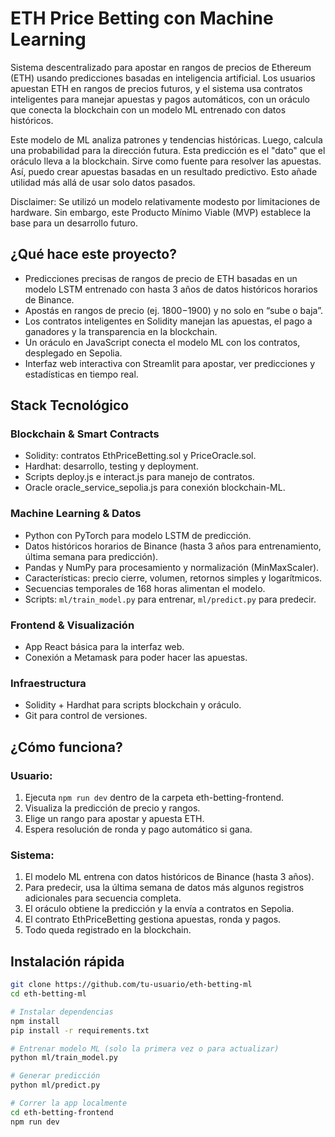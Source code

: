 # ETH Price Betting con Machine Learning

Sistema descentralizado para apostar en rangos de precios de Ethereum (ETH) usando predicciones basadas en inteligencia artificial. Los usuarios apuestan ETH en rangos de precios futuros, y el sistema usa contratos inteligentes para manejar apuestas y pagos automáticos, con un oráculo que conecta la blockchain con un modelo ML entrenado con datos históricos.

Este modelo de ML analiza patrones y tendencias históricas. Luego, calcula una probabilidad para la dirección futura. Esta predicción es el "dato" que el oráculo lleva a la blockchain. Sirve como fuente para resolver las apuestas. Así, puedo crear apuestas basadas en un resultado predictivo. Esto añade utilidad más allá de usar solo datos pasados.

Disclaimer: Se utilizó un modelo relativamente modesto por limitaciones de hardware. Sin embargo, este Producto Mínimo Viable (MVP) establece la base para un desarrollo futuro.

## ¿Qué hace este proyecto?

- Predicciones precisas de rangos de precio de ETH basadas en un modelo LSTM entrenado con hasta 3 años de datos históricos horarios de Binance.
- Apostás en rangos de precio (ej. $1800-$1900) y no solo en “sube o baja”.
- Los contratos inteligentes en Solidity manejan las apuestas, el pago a ganadores y la transparencia en la blockchain.
- Un oráculo en JavaScript conecta el modelo ML con los contratos, desplegado en Sepolia.
- Interfaz web interactiva con Streamlit para apostar, ver predicciones y estadísticas en tiempo real.

## Stack Tecnológico

### Blockchain & Smart Contracts
- Solidity: contratos EthPriceBetting.sol y PriceOracle.sol.
- Hardhat: desarrollo, testing y deployment.
- Scripts deploy.js e interact.js para manejo de contratos.
- Oracle oracle_service_sepolia.js para conexión blockchain-ML.

### Machine Learning & Datos
- Python con PyTorch para modelo LSTM de predicción.
- Datos históricos horarios de Binance (hasta 3 años para entrenamiento, última semana para predicción).
- Pandas y NumPy para procesamiento y normalización (MinMaxScaler).
- Características: precio cierre, volumen, retornos simples y logarítmicos.
- Secuencias temporales de 168 horas alimentan el modelo.
- Scripts: `ml/train_model.py` para entrenar, `ml/predict.py` para predecir.

### Frontend & Visualización
- App React básica para la interfaz web.
- Conexión a Metamask para poder hacer las apuestas.

### Infraestructura
- Solidity + Hardhat para scripts blockchain y oráculo.
- Git para control de versiones.

## ¿Cómo funciona?

### Usuario:
1. Ejecuta `npm run dev` dentro de la carpeta eth-betting-frontend.
2. Visualiza la predicción de precio y rangos.
3. Elige un rango para apostar y apuesta ETH.
4. Espera resolución de ronda y pago automático si gana.

### Sistema:
1. El modelo ML entrena con datos históricos de Binance (hasta 3 años).
2. Para predecir, usa la última semana de datos más algunos registros adicionales para secuencia completa.
3. El oráculo obtiene la predicción y la envía a contratos en Sepolia.
4. El contrato EthPriceBetting gestiona apuestas, ronda y pagos.
5. Todo queda registrado en la blockchain.

## Instalación rápida

```bash
git clone https://github.com/tu-usuario/eth-betting-ml
cd eth-betting-ml

# Instalar dependencias 
npm install
pip install -r requirements.txt

# Entrenar modelo ML (solo la primera vez o para actualizar)
python ml/train_model.py

# Generar predicción
python ml/predict.py

# Correr la app localmente
cd eth-betting-frontend
npm run dev
